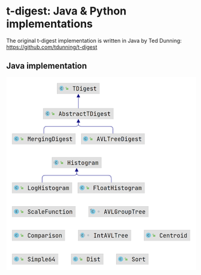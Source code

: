 # t-digest: Java & Python implementations

The original t-digest implementation is written in Java by
Ted Dunning: <https://github.com/tdunning/t-digest>

## Java implementation

<img src="./tdigest.png" alt="t-digest UML class diagram" style="width: 600px;" />
